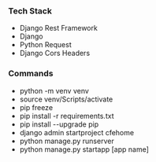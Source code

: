 ### Tech Stack

- Django Rest Framework
- Django
- Python Request
- Django Cors Headers

### Commands

- python -m venv venv
- source venv/Scripts/activate
- pip freeze
- pip install -r requirements.txt
- pip install --upgrade pip
- django admin startproject cfehome
- python manage.py runserver
- python manage.py startapp [app name]
